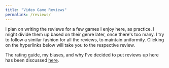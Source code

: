 ```yaml
---
title: "Video Game Reviews"
permalink: /reviews/
---
```


I plan on writing the reviews for a few games I enjoy here, as practice. I might divide them up based on their genre later, once there's too many. I try to follow a similar fashion for all the reviews, to maintain uniformity. Clicking on the hyperlinks below will take you to the respective review.

The rating guide, my biases, and why I've decided to put reviews up here has been discussed [here](/reviews/about/).